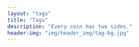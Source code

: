 ```yaml
---
layout: "tags"
title: "Tags"
description: "Every coin has two sides."
header-img: "img/header_img/tag-bg.jpg"
---
```




